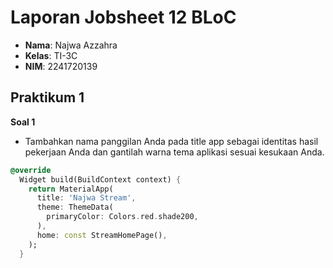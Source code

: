 # Laporan Jobsheet 12 BLoC

- **Nama**: Najwa Azzahra
- **Kelas**: TI-3C
- **NIM**: 2241720139

## Praktikum 1

**Soal 1**

- Tambahkan nama panggilan Anda pada title app sebagai identitas hasil pekerjaan Anda dan gantilah warna tema aplikasi sesuai kesukaan Anda.

```dart
@override
  Widget build(BuildContext context) {
    return MaterialApp(
      title: 'Najwa Stream',
      theme: ThemeData(
        primaryColor: Colors.red.shade200,
      ),
      home: const StreamHomePage(),
    );
  }
```